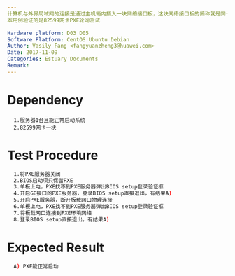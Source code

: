 ```yaml
---
计算机与外界局域网的连接是通过主机箱内插入一块网络接口板，这块网络接口板的简称就是网卡，我们主要验证的是PCIe 82599网卡在我们服务器上的性能。
本用例验证的是82599网卡PXE轮询测试

Hardware platform: D03 D05  
Software Platform: CentOS Ubuntu Debian 
Author: Vasily Fang <fangyuanzheng3@huawei.com>  
Date: 2017-11-09
Categories: Estuary Documents  
Remark:
---
```


# Dependency
```
  1.服务器1台且能正常启动系统
  2.82599网卡一块
```

# Test Procedure
```bash
  1.将PXE服务器关闭
  2.BIOS启动项只保留PXE
  3.单板上电，PXE找不到PXE服务器弹出BIOS setup登录验证框
  4.开启GE接口的PXE服务器，登录BIOS setup直接退出，有结果A)
  5.开启PXE服务器，断开板载网口物理连接
  6.单板上电，PXE找不到PXE服务器弹出BIOS setup登录验证框
  7.将板载网口连接到PXE环境网络
  8.登录BIOS setup直接退出，有结果A)
```

# Expected Result
```bash
  A) PXE能正常启动
```
